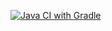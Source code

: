 [![Java CI with Gradle](https://github.com/Enzo-aim/Java-Patterms-2/actions/workflows/gradle.yml/badge.svg)](https://github.com/Enzo-aim/Java-Patterms-2/actions/workflows/gradle.yml)

